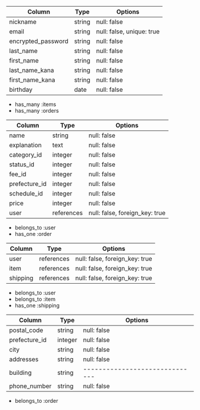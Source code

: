 <!-- users テーブル -->

| Column             | Type    | Options                   |
| ------------------ | ------- | ------------------------- |
| nickname           | string  | null: false               |
| email              | string  | null: false, unique: true |
| encrypted_password | string  | null: false               |
| last_name          | string  | null: false               |
| first_name         | string  | null: false               |
| last_name_kana     | string  | null: false               |
| first_name_kana    | string  | null: false               |
| birthday           | date    | null: false               |

<!-- Association -->

- has_many :items
- has_many :orders

<!-- items テーブル -->

| Column              | Type       | Options                        |
| ------------------- | ---------- | ------------------------------ |
| name                | string     | null: false                    |
| explanation         | text       | null: false                    |
| category_id         | integer    | null: false                    |
| status_id           | integer    | null: false                    |
| fee_id              | integer    | null: false                    |
| prefecture_id       | integer    | null: false                    |
| schedule_id         | integer    | null: false                    |
| price               | integer    | null: false                    |
| user                | references | null: false, foreign_key: true |

<!-- Association -->

- belongs_to :user
- has_one :order

<!-- orders テーブル -->

| Column   | Type       | Options                        |
| -------- | ---------- | ------------------------------ |
| user     | references | null: false, foreign_key: true |
| item     | references | null: false, foreign_key: true |
| shipping | references |null: false, foreign_key: true |

<!-- Association -->

- belongs_to :user
- belongs_to :item
- has_one :shipping

<!-- shippings テーブル -->

| Column        | Type       | Options                        |
| ------------- | ---------- | ------------------------------ |
| postal_code   | string     | null: false                    |
| prefecture_id | integer    | null: false                    |
| city          | string     | null: false                    |
| addresses     | string     | null: false                    |
| building      | string     | ------------------------------ |
| phone_number  | string     | null: false                    |

<!-- Association -->

- belongs_to :order